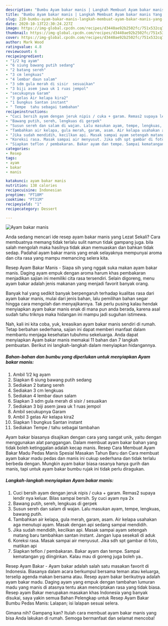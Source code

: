 ```yaml
---
description: "Bumbu Ayam bakar manis | Langkah Membuat Ayam bakar manis Yang Lezat"
title: "Bumbu Ayam bakar manis | Langkah Membuat Ayam bakar manis Yang Lezat"
slug: 220-bumbu-ayam-bakar-manis-langkah-membuat-ayam-bakar-manis-yang-lezat
date: 2020-10-13T22:30:24.227Z
image: https://img-global.cpcdn.com/recipes/d3440ae92b2502fc/751x532cq70/ayam-bakar-manis-foto-resep-utama.jpg
thumbnail: https://img-global.cpcdn.com/recipes/d3440ae92b2502fc/751x532cq70/ayam-bakar-manis-foto-resep-utama.jpg
cover: https://img-global.cpcdn.com/recipes/d3440ae92b2502fc/751x532cq70/ayam-bakar-manis-foto-resep-utama.jpg
author: Mark Wood
ratingvalue: 4.8
reviewcount: 6
recipeingredient:
- "1/2 kg ayam"
- "6 siung bawang putih sedang"
- "2 batang sereh"
- "3 cm lengkuas"
- "4 lembar daun salam"
- "3 sdm gula merah di sisir  sesuaikan"
- "3 biji asem jawa uk 1 ruas jempol"
- "secukupnya Garam"
- "3 gelas Air kelapa kira2"
- "1 bungkus Santan instant"
- " Tempe  tahu sebagai tambahan"
recipeinstructions:
- "Cuci bersih ayam dengan jeruk nipis / cuka + garam. Remas2 supaya lendir nya keluar. Bilas sampai bersih. Sy cuci ayam nya 2x"
- "Bawang putih, sereh, lengkuas di gerpek"
- "Susun sereh dan salam di wajan. Lalu masukan ayam, tempe, lengkuas, bawang putih."
- "Tambahkan air kelapa, gula merah, garam, asam. Air kelapa usahakan aga menutupi ayam. Masak dengan api sedang sampai mendidih."
- "Jika sudah mendidih, kecilkan api. Masak sampai ayam setengah matang baru tambahkan santan instant. Jangan lupa sesekali di aduk"
- "Koreksi rasa. Masak sampai air menyusut. Jika sdh spt gambar di foto, matikan api"
- "Siapkan teflon / pembakaran. Bakar ayam dan tempe. Sampai kematangan yg diinginkan. Kalau mau di goreng juga boleh ya.."
categories:
- Resep
tags:
- ayam
- bakar
- manis

katakunci: ayam bakar manis 
nutrition: 138 calories
recipecuisine: Indonesian
preptime: "PT18M"
cooktime: "PT31M"
recipeyield: "1"
recipecategory: Dessert

---
```



![Ayam bakar manis](https://img-global.cpcdn.com/recipes/d3440ae92b2502fc/751x532cq70/ayam-bakar-manis-foto-resep-utama.jpg)

Anda sedang mencari ide resep ayam bakar manis yang Lezat Sekali? Cara membuatnya memang tidak terlalu sulit namun tidak gampang juga. bila salah mengolah maka hasilnya tidak akan memuaskan dan bahkan tidak sedap. Padahal ayam bakar manis yang enak selayaknya mempunyai aroma dan cita rasa yang mampu memancing selera kita.

Resep Ayam Bakar Manis - Siapa sih yang nggak suka makan ayam bakar manis. Daging ayam empuk dengan aroma harum khas pembakaran menjadikan sajian ini memiliki cita rasa tersendiri. Selain digoreng, menu ayam bakar adalah jenis makanan yang menjadi favorit banyak orang.

Banyak hal yang sedikit banyak berpengaruh terhadap kualitas rasa dari ayam bakar manis, mulai dari jenis bahan, lalu pemilihan bahan segar hingga cara mengolah dan menyajikannya. Tak perlu pusing kalau hendak menyiapkan ayam bakar manis enak di mana pun anda berada, karena asal sudah tahu triknya maka hidangan ini mampu jadi suguhan istimewa.


Nah, kali ini kita coba, yuk, kreasikan ayam bakar manis sendiri di rumah. Tetap berbahan sederhana, sajian ini dapat memberi manfaat dalam membantu menjaga kesehatan tubuhmu sekeluarga. Anda dapat menyiapkan Ayam bakar manis memakai 11 bahan dan 7 langkah pembuatan. Berikut ini langkah-langkah dalam menyiapkan hidangannya.

<!--inarticleads1-->

##### Bahan-bahan dan bumbu yang diperlukan untuk menyiapkan Ayam bakar manis:

1. Ambil 1/2 kg ayam
1. Siapkan 6 siung bawang putih sedang
1. Sediakan 2 batang sereh
1. Sediakan 3 cm lengkuas
1. Sediakan 4 lembar daun salam
1. Siapkan 3 sdm gula merah di sisir / sesuaikan
1. Sediakan 3 biji asem jawa uk 1 ruas jempol
1. Ambil secukupnya Garam
1. Ambil 3 gelas Air kelapa kira2
1. Siapkan 1 bungkus Santan instant
1. Sediakan  Tempe / tahu sebagai tambahan


Ayam bakar biasanya disajikan dengan cara yang sangat unik, yaitu dengan menggunakan alat panggangan. Dalam membuat ayam bakar bahan yang tidak boleh ketinggalan adalah kecap manis. Resep Cara Membuat Ayam Bakar Madu Pedas Manis Spesial Masakan Tahun Baru dan Cara membuat ayam bakar madu pedas dan manis ini cukup sederhana dan tidak terlalu berbeda dengan. Mungkin ayam bakar biasa rasanya hanya gurih dan manis, tapi untuk ayam bakar bumbu rujak ini tidak perlu diragukan. 

<!--inarticleads2-->

##### Langkah-langkah menyiapkan Ayam bakar manis:

1. Cuci bersih ayam dengan jeruk nipis / cuka + garam. Remas2 supaya lendir nya keluar. Bilas sampai bersih. Sy cuci ayam nya 2x
1. Bawang putih, sereh, lengkuas di gerpek
1. Susun sereh dan salam di wajan. Lalu masukan ayam, tempe, lengkuas, bawang putih.
1. Tambahkan air kelapa, gula merah, garam, asam. Air kelapa usahakan aga menutupi ayam. Masak dengan api sedang sampai mendidih.
1. Jika sudah mendidih, kecilkan api. Masak sampai ayam setengah matang baru tambahkan santan instant. Jangan lupa sesekali di aduk
1. Koreksi rasa. Masak sampai air menyusut. Jika sdh spt gambar di foto, matikan api
1. Siapkan teflon / pembakaran. Bakar ayam dan tempe. Sampai kematangan yg diinginkan. Kalau mau di goreng juga boleh ya..


Resep Ayam Bakar - Ayam bakar adalah salah satu masakan favorit di Indonesia. Biasanya dalam acara berkumpul bersama teman atau keluarga, terselip agenda makan bersama atau. Resep ayam bakar berikutnya adalah ayam bakar madu. Daging ayam yang empuk dengan tambahan lumuran madu yang manis di atasnya tentu akan menciptakan rasa yang tidak biasa. Resep ayam Bakar merupakan masakan khas Indonesia yang banyak disukai, saya yakin semua Bahan Pelengkap untuk Resep Ayam Bakar Bumbu Pedas Manis: Lalapan; isi lalapan sesuai selera. 

Gimana nih? Gampang kan? Itulah cara membuat ayam bakar manis yang bisa Anda lakukan di rumah. Semoga bermanfaat dan selamat mencoba!
